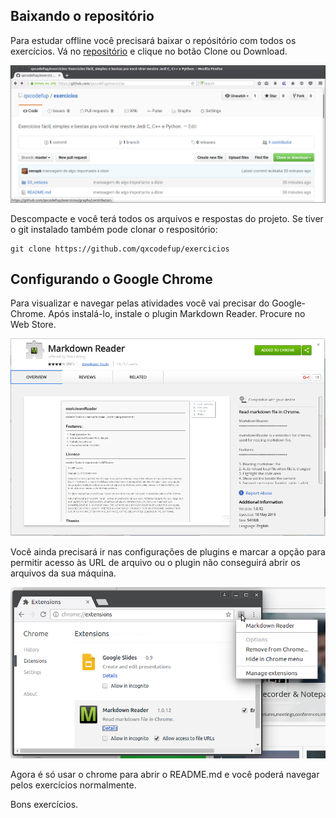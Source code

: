 ## Baixando o repositório 
Para estudar offline você precisará baixar o repósitório com todos os exercícios.
Vá no [repositório](https://github.com/qxcodefup/exercicios) e clique no botão
Clone ou Download.

![Donwload](download.png)

Descompacte e você terá todos os arquivos e respostas do projeto. Se tiver o git
instalado também pode clonar o respositório:

    git clone https://github.com/qxcodefup/exercicios

## Configurando o Google Chrome 

Para visualizar e navegar pelas atividades você vai precisar do Google-Chrome.
Após instalá-lo, instale o plugin Markdown Reader. Procure no Web Store.

![Extensão](plugin.png)

Você ainda precisará ir nas configurações de plugins e marcar a opção para 
permitir acesso às URL de arquivo ou o plugin não conseguirá abrir os arquivos
da sua máquina.

![Extensão](extensao.png)

Agora é só usar o chrome para abrir o README.md e você poderá navegar pelos
exercícios normalmente. 

Bons exercícios.
